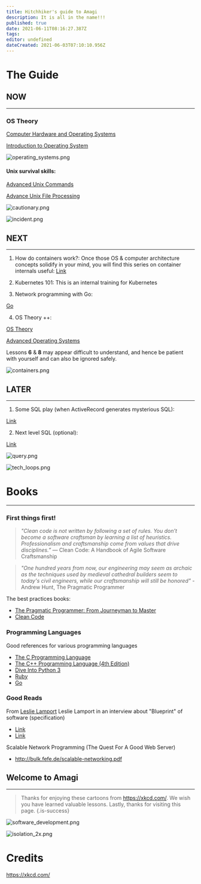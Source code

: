 ```yaml
---
title: Hitchhiker's guide to Amagi
description: It is all in the name!!!
published: true
date: 2021-06-11T08:16:27.387Z
tags: 
editor: undefined
dateCreated: 2021-06-03T07:10:10.956Z
---
```


# The Guide

## NOW
---

### OS Theory

[Computer Hardware and Operating Systems](https://www.edx.org/course/computer-hardware-and-operating-systems)

[Introduction to Operating System](https://www.classcentral.com/course/udacity-introduction-to-operating-systems-3419)


![operating_systems.png](operating_systems.png)

#### Unix survival skills:

[Advanced Unix Commands](https://www.udemy.com/course/advance-unix-commands/)

[Advance Unix File Processing](https://www.udemy.com/course/advance-unix-file-processing/)

![cautionary.png](cautionary.png)

![incident.png](incident.png)

## NEXT
---

1. How do containers work?:
Once those OS & computer architecture concepts solidify in your mind, you will find this series on container internals useful:
[Link](https://medium.com/@saschagrunert/demystifying-containers-part-i-kernel-space-2c53d6979504)

2. Kubernetes 101:
This is an internal training for Kubernetes

3. Network programming with Go:

[Go](https://ipfs.io/ipfs/QmfYeDhGH9bZzihBUDEQbCbTc5k5FZKURMUoUvfmc27BwL/index.html)

4. OS Theory ++:

[OS Theory](https://www.classcentral.com/course/udacity-gt-refresher-advanced-os-4734)

[Advanced Operating Systems](https://www.classcentral.com/course/udacity-advanced-operating-systems-1016)

Lessons **6** & **8** may appear difficult to understand, and hence be patient with yourself and can also be ignored safely.

![containers.png](containers.png)


## LATER
---

1. Some SQL play (when ActiveRecord generates mysterious SQL):

[Link](https://www.udemy.com/course/master-sql-for-data-science/)

2. Next level SQL (optional):

[Link](https://www.udemy.com/course/advanced-sql-mysql-for-analytics-business-intelligence/)

![query.png](query.png)

![tech_loops.png](tech_loops.png)

# Books
---

### First things first!

> *"Clean code is not written by following a set of rules. You don’t become a software craftsman by learning a list of heuristics. Professionalism and craftsmanship come from values that drive disciplines.”* — Clean Code: A Handbook of Agile Software Craftsmanship

> *"One hundred years from now, our engineering may seem as archaic as the techniques used by medieval cathedral builders seem to today's civil engineers, while our craftsmanship will still be honored"* - Andrew Hunt, The Pragmatic Programmer


The best practices books:
- [The Pragmatic Programmer: From Journeyman to Master](https://www.goodreads.com/book/show/4099.The_Pragmatic_Programmer)
- [Clean Code](https://www.goodreads.com/book/show/3735293-clean-code)


### Programming Languages

Good references for various programming languages
- [The C Programming Language](https://www.goodreads.com/book/show/515601.The_C_Programming_Language)
- [The C++ Programming Language (4th Edition)](https://www.stroustrup.com/4th.html)
- [Dive Into Python 3](https://diveintopython3.problemsolving.io/)
- [Ruby](https://www.oreilly.com/library/view/the-ruby-programming/9780596516178/)
- [Go](https://www.gopl.io/)


### Good Reads

From [Leslie Lamport](https://en.wikipedia.org/wiki/Leslie_Lamport)
Leslie Lamport in an interview about "Blueprint" of software (specification)
- [Link](https://www.wired.com/2013/01/code-bugs-programming-why-we-need-specs/)
- [Link](http://lamport.azurewebsites.net/pubs/pubs.html)

Scalable Network Programming (The Quest For A Good Web Server)
 - http://bulk.fefe.de/scalable-networking.pdf

## Welcome to Amagi
---

> Thanks for enjoying these cartoons from https://xkcd.com/. We wish you have learned valuable lessons. Lastly, thanks for visiting this page.
{.is-success}


![software_development.png](software_development.png)

![isolation_2x.png](isolation_2x.png)


# Credits

https://xkcd.com/
